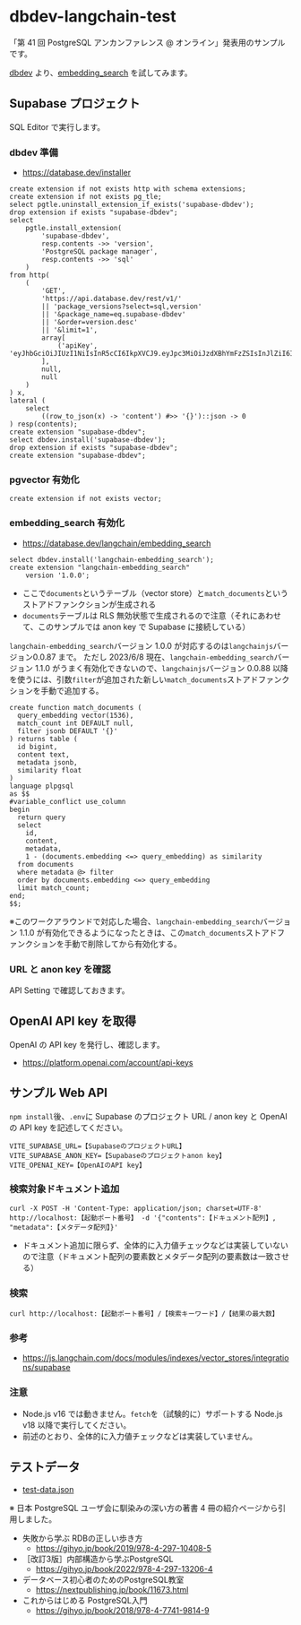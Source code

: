 # dbdev-langchain-test

「第 41 回 PostgreSQL アンカンファレンス @ オンライン」発表用のサンプルです。

[dbdev](https://database.dev/) より、[embedding_search](https://database.dev/langchain/embedding_search) を試してみます。

## Supabase プロジェクト

SQL Editor で実行します。

### dbdev 準備

- https://database.dev/installer

```SQL(1)
create extension if not exists http with schema extensions;
create extension if not exists pg_tle;
select pgtle.uninstall_extension_if_exists('supabase-dbdev');
drop extension if exists "supabase-dbdev";
select
    pgtle.install_extension(
        'supabase-dbdev',
        resp.contents ->> 'version',
        'PostgreSQL package manager',
        resp.contents ->> 'sql'
    )
from http(
    (
        'GET',
        'https://api.database.dev/rest/v1/'
        || 'package_versions?select=sql,version'
        || '&package_name=eq.supabase-dbdev'
        || '&order=version.desc'
        || '&limit=1',
        array[
            ('apiKey', 'eyJhbGciOiJIUzI1NiIsInR5cCI6IkpXVCJ9.eyJpc3MiOiJzdXBhYmFzZSIsInJlZiI6InhtdXB0cHBsZnZpaWZyYndtbXR2Iiwicm9sZSI6ImFub24iLCJpYXQiOjE2ODAxMDczNzIsImV4cCI6MTk5NTY4MzM3Mn0.z2CN0mvO2No8wSi46Gw59DFGCTJrzM0AQKsu_5k134s')::http_header
        ],
        null,
        null
    )
) x,
lateral (
    select
        ((row_to_json(x) -> 'content') #>> '{}')::json -> 0
) resp(contents);
create extension "supabase-dbdev";
select dbdev.install('supabase-dbdev');
drop extension if exists "supabase-dbdev";
create extension "supabase-dbdev";
```

### pgvector 有効化

```SQL(2)
create extension if not exists vector;
```

### embedding_search 有効化

- https://database.dev/langchain/embedding_search

```SQL(3)
select dbdev.install('langchain-embedding_search');
create extension "langchain-embedding_search"
    version '1.0.0';
```

- ここで`documents`というテーブル（vector store）と`match_documents`というストアドファンクションが生成される
- `documents`テーブルは RLS 無効状態で生成されるので注意（それにあわせて、このサンプルでは anon key で Supabase に接続している）

`langchain-embedding_search`バージョン 1.0.0 が対応するのは`langchainjs`バージョン0.0.87 まで。
ただし 2023/6/8 現在、`langchain-embedding_search`バージョン 1.1.0 がうまく有効化できないので、`langchainjs`バージョン 0.0.88 以降を使うには、引数`filter`が追加された新しい`match_documents`ストアドファンクションを手動で追加する。

```sql:match_documentsストアドファンクション（filter付き）
create function match_documents (
  query_embedding vector(1536),
  match_count int DEFAULT null,
  filter jsonb DEFAULT '{}'
) returns table (
  id bigint,
  content text,
  metadata jsonb,
  similarity float
)
language plpgsql
as $$
#variable_conflict use_column
begin
  return query
  select
    id,
    content,
    metadata,
    1 - (documents.embedding <=> query_embedding) as similarity
  from documents
  where metadata @> filter
  order by documents.embedding <=> query_embedding
  limit match_count;
end;
$$;
```

※このワークアラウンドで対応した場合、`langchain-embedding_search`バージョン 1.1.0 が有効化できるようになったときは、この`match_documents`ストアドファンクションを手動で削除してから有効化する。

### URL と anon key を確認

API Setting で確認しておきます。

## OpenAI API key を取得

OpenAI の API key を発行し、確認します。

- https://platform.openai.com/account/api-keys

## サンプル Web API

`npm install`後、`.env`に Supabase のプロジェクト URL / anon key と OpenAI の API key を記述してください。

```.env
VITE_SUPABASE_URL=【SupabaseのプロジェクトURL】
VITE_SUPABASE_ANON_KEY=【Supabaseのプロジェクトanon key】
VITE_OPENAI_KEY=【OpenAIのAPI key】
```

### 検索対象ドキュメント追加

```ドキュメント追加
curl -X POST -H 'Content-Type: application/json; charset=UTF-8' http://localhost:【起動ポート番号】 -d '{"contents":【ドキュメント配列】, "metadata":【メタデータ配列】}'
```

- ドキュメント追加に限らず、全体的に入力値チェックなどは実装していないので注意（ドキュメント配列の要素数とメタデータ配列の要素数は一致させる）

### 検索


```検索
curl http://localhost:【起動ポート番号】/【検索キーワード】/【結果の最大数】
```

### 参考

- https://js.langchain.com/docs/modules/indexes/vector_stores/integrations/supabase

### 注意

- Node.js v16 では動きません。`fetch`を（試験的に）サポートする Node.js v18 以降で実行してください。
- 前述のとおり、全体的に入力値チェックなどは実装していません。

## テストデータ

- [test-data.json](./test-data.json)

※ 日本 PostgreSQL ユーザ会に馴染みの深い方の著書 4 冊の紹介ページから引用しました。

- 失敗から学ぶ RDBの正しい歩き方
  - https://gihyo.jp/book/2019/978-4-297-10408-5
- ［改訂3版］内部構造から学ぶPostgreSQL
  - https://gihyo.jp/book/2022/978-4-297-13206-4
- データベース初心者のためのPostgreSQL教室
  - https://nextpublishing.jp/book/11673.html
- これからはじめる PostgreSQL入門
  - https://gihyo.jp/book/2018/978-4-7741-9814-9